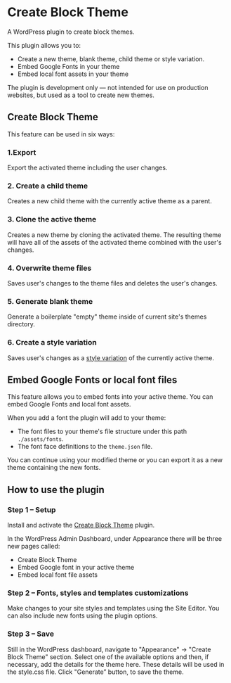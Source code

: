 # Create Block Theme
A WordPress plugin to create block themes.

This plugin allows you to:
- Create a new theme, blank theme, child theme or style variation.
- Embed Google Fonts in your theme
- Embed local font assets in your theme

The plugin is development only — not intended for use on production websites, but used as a tool to create new themes.

## Create Block Theme
This feature can be used in six ways:
### 1.Export
Export the activated theme including the user changes.

### 2. Create a child theme
Creates a new child theme with the currently active theme as a parent.

### 3. Clone the active theme
Creates a new theme by cloning the activated theme. The resulting theme will have all of the assets of the activated theme combined with the user's changes.

### 4. Overwrite theme files
Saves user's changes to the theme files and deletes the user's changes.

### 5. Generate blank theme
Generate a boilerplate "empty" theme inside of current site's themes directory.

### 6. Create a style variation
Saves user's changes as a [style variation](https://developer.wordpress.org/themes/advanced-topics/theme-json/#global-styles-variations) of the currently active theme.


## Embed Google Fonts or local font files

This feature allows you to embed fonts into your active theme. You can embed Google Fonts and local font assets.

When you add a font the plugin will add to your theme:
- The font files to your theme's file structure under this path `./assets/fonts`.
- The font face definitions to the `theme.json` file.

You can continue using your modified theme or you can export it as a new theme containing the new fonts.


## How to use the plugin

### Step 1 – Setup
Install and activate the [Create Block Theme](https://wordpress.org/plugins/create-block-theme) plugin.

In the WordPress Admin Dashboard, under Appearance there will be three new pages called:
- Create Block Theme
- Embed Google font in your active theme
- Embed local font file assets

### Step 2 – Fonts, styles and templates customizations
Make changes to your site styles and templates using the Site Editor. You can also include new fonts using the plugin options.

### Step 3 – Save
Still in the WordPress dashboard, navigate to "Appearance" -> "Create Block Theme" section. Select one of the available options and then, if necessary, add the details for the theme here. These details will be used in the style.css file. Click "Generate” button, to save the theme.
